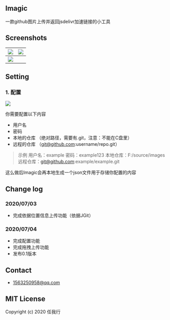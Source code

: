 ## Imagic
一款github图片上传并返回jsdelivr加速链接的小工具



## Screenshots

 ![](https://cdn.jsdelivr.net/gh/fushaolei/imguploadtest/20200704181945.png)|![](https://cdn.jsdelivr.net/gh/fushaolei/imguploadtest/20200704182125.png)
-----------------------------------------------|---------------------------------------------------------------------
| ![](https://cdn.jsdelivr.net/gh/fushaolei/imguploadtest/20200704182432.png) |


## Setting
### 1. 配置
![](https://cdn.jsdelivr.net/gh/fushaolei/imguploadtest/20200704182547.png)

你需要配置以下内容

- 用户名
- 密码
- 本地的仓库 （绝对路径，需要有.git，注意：不能在C盘里）
- 远程的仓库 （git@github.com:username/repo.git）

> 示例
> 用户名：example
> 密码：example123
> 本地仓库：F:/source/images
> 远程仓库：git@github.com:example/example.git



这么做后Imagic会再本地生成一个json文件用于存储你配置的内容

## Change log

### 2020/07/03
- 完成依据位置信息上传功能（依据JGit）

### 2020/07/04
- 完成配置功能
- 完成拖拽上传功能
- 发布0.1版本

## Contact
- 1563250958@qq.com

## MIT License

Copyright (c) 2020 任我行
